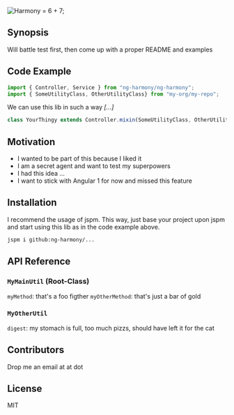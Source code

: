 ![Harmony = 6 + 7;](src/logo.png "Harmony - Fire in my eyes")

## Synopsis

Will battle test first, then come up with a proper README and examples

## Code Example

```javascript
import { Controller, Service } from "ng-harmony/ng-harmony";
import { SomeUtilityClass, OtherUtilityClass} from "my-org/my-repo";
```

We can use this lib in such a way *[...]*

```javascript
class YourThingy extends Controller.mixin(SomeUtilityClass, OtherUtilityClass) {
```

## Motivation

* I wanted to be part of this because I liked it
* I am a secret agent and want to test my superpowers
* I had this idea ...
* I want to stick with Angular 1 for now and missed this feature

## Installation

I recommend the usage of jspm.
This way, just base your project upon jspm and start using this lib as in the code example above.

```bash
jspm i github:ng-harmony/...
```

## API Reference

### `MyMainUtil` (Root-Class)

`myMethod`: that's a foo figther
`myOtherMethod`: that's just a bar of gold


### `MyOtherUtil`

`digest`: my stomach is full, too much pizzs, should have left it for the cat

## Contributors

Drop me an email at <you> at <your-email-provider> dot <domain>

## License

MIT
